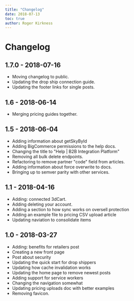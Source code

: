 ```yaml
---
title: "Changelog"
date: 2018-07-13
toc: true
author: Roger Kirkness
---
```

# Changelog

## 1.7.0 - 2018-07-16

* Moving changelog to public.
* Updating the drop ship connection guide.
* Updating the footer links for single posts.

## 1.6 - 2018-06-14

* Merging pricing guides together.

## 1.5 - 2018-06-04

* Adding information about getSkyById
* Adding BigCommerce permissions to the help docs.
* Changing the title to "Help | B2B Integration Platform"
* Removing all bulk delete endpoints.
* Refactoring to remove partner "code" field from articles.
* Adding information about force overwrite to docs.
* Bringing up to semver parity with other services.

## 1.1 - 2018-04-16

* Adding: connected 3dCart.
* Adding deleting your account.
* Adding a section to how sync works on oversell protection
* Adding an example file to pricing CSV upload article
* Updating naviation to consolidate items

## 1.0 - 2018-03-27

* Adding: benefits for retailers post
* Creating a new front page
* Post about security
* Updating the quick start for drop shippers
* Updating how cache invalidation works
* Updating the home page to remove newest posts
* Adding support for service workers
* Changing the navigation somewhat
* Updating pricing uploads doc with better examples
* Removing favicon.